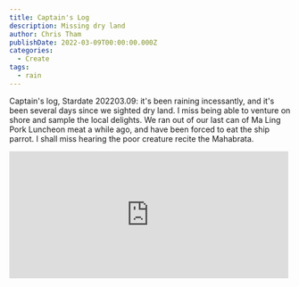 ```yaml
---
title: Captain's Log
description: Missing dry land
author: Chris Tham
publishDate: 2022-03-09T00:00:00.000Z
categories:
  - Create
tags:
  - rain
---
```


Captain's log, Stardate 202203.09: it's been raining incessantly, and it's been several days since we sighted dry land. I miss being able to venture on shore and sample the local delights. We ran out of our last can of Ma Ling Pork Luncheon meat a while ago, and have been forced to eat the ship parrot. I shall miss hearing the poor creature recite the Mahabrata.

<iframe src="https://www.facebook.com/plugins/post.php?href=https%3A%2F%2Fwww.facebook.com%2Fchris1.tham%2Fposts%2Fpfbid02KghaN4zynFm7ZRaj8H4r4Xkq7otKf2Qx2bSo9kRzQqNLH9Yadsr46SnhDNwQSvKJl&show_text=true&width=500" width="500" height="228" style="border:none;overflow:hidden" scrolling="no" frameborder="0" allowfullscreen="true" allow="autoplay; clipboard-write; encrypted-media; picture-in-picture; web-share"></iframe>
